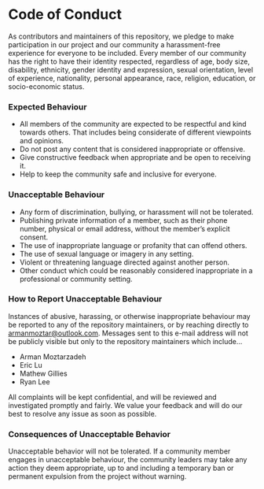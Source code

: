 # Code of Conduct

As contributors and maintainers of this repository, we pledge to make participation in our project and our community a harassment-free experience for everyone to be included. Every member of our community has the right to have their identity respected, regardless of age, body size, disability, ethnicity, gender identity and expression, sexual orientation, level of experience, nationality, personal appearance, race, religion, education, or socio-economic status.


### Expected Behaviour
- All members of the community are expected to be respectful and kind towards others. That includes being considerate of different viewpoints and opinions.
- Do not post any content that is considered inappropriate or offensive.
- Give constructive feedback when appropriate and be open to receiving it.
- Help to keep the community safe and inclusive for everyone.


### Unacceptable Behaviour
- Any form of discrimination, bullying, or harassment will not be tolerated.
- Publishing private information of a member, such as their phone number, physical or email address, without the member’s explicit consent.
- The use of inappropriate language or profanity that can offend others.
- The use of sexual language or imagery in any setting.
- Violent or threatening language directed against another person.
- Other conduct which could be reasonably considered inappropriate in a professional or community setting.

### How to Report Unacceptable Behaviour

Instances of abusive, harassing, or otherwise inappropriate behaviour may be reported to any of the repository maintainers, or by reaching directly to armanmoztar@outlook.com. Messages sent to this e-mail address will not be publicly visible but only to the repository maintainers which include...
  - Arman Moztarzadeh
  - Eric Lu
  - Mathew Gillies
  - Ryan Lee

All complaints will be kept confidential, and will be reviewed and investigated promptly and fairly. We value your feedback and will do our best to resolve any issue as soon as possible.

### Consequences of Unacceptable Behavior

Unacceptable behavior will not be tolerated. If a community member engages in unacceptable behaviour, the community leaders may take any action they deem appropriate, up to and including a temporary ban or permanent expulsion from the project without warning.
